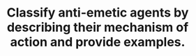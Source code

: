 ---
title: "Classify anti-emetic agents by describing their mechanism of action and provide examples."
entityType: SAQ
exam: PEX
college: CICM
year: 2016
sitting: A
question: 23
passRate: 52
EC_extraCredit:
- "Successful candidates were those who discussed the multiple locations in the vomiting pathway where a drug acts, the receptors involved and discussed 5 or more classes."
- "Few answers detailed relative activity at various receptors types – “+” scale illustrated above would be sufficient to convey an understanding to the examiners."
EC_expectedDomains:
- "Classification by drug group works well and then allows more detail to be provided about possible receptor activity."
---